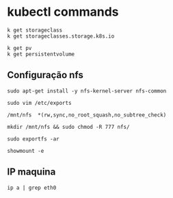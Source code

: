 # kubectl commands

```
k get storageclass
k get storageclasses.storage.k8s.io

k get pv
k get persistentvolume
```

## Configuração nfs

```
sudo apt-get install -y nfs-kernel-server nfs-common

sudo vim /etc/exports

/mnt/nfs  *(rw,sync,no_root_squash,no_subtree_check)

mkdir /mnt/nfs && sudo chmod -R 777 nfs/

sudo exportfs -ar

showmount -e
```

## IP maquina

```
ip a | grep eth0
```
